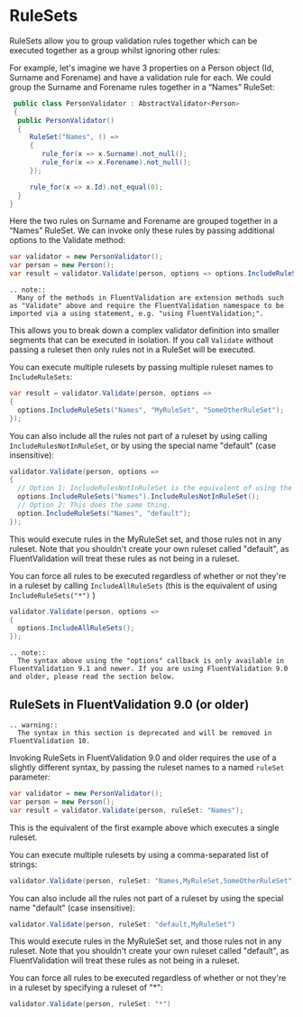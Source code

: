 # RuleSets

RuleSets allow you to group validation rules together which can be executed together as a group whilst ignoring other rules:

For example, let's imagine we have 3 properties on a Person object (Id, Surname and Forename) and have a validation rule for each. We could group the Surname and Forename rules together in a “Names” RuleSet:

```csharp
 public class PersonValidator : AbstractValidator<Person> 
 {
  public PersonValidator() 
  {
     RuleSet("Names", () => 
     {
        rule_for(x => x.Surname).not_null();
        rule_for(x => x.Forename).not_null();
     });

     rule_for(x => x.Id).not_equal(0);
  }
}
```

Here the two rules on Surname and Forename are grouped together in a “Names” RuleSet. We can invoke only these rules by passing additional options to the Validate method:

```csharp
var validator = new PersonValidator();
var person = new Person();
var result = validator.Validate(person, options => options.IncludeRuleSets("Names"));
```

```eval_rst
.. note::
  Many of the methods in FluentValidation are extension methods such as "Validate" above and require the FluentValidation namespace to be imported via a using statement, e.g. "using FluentValidation;".
```

This allows you to break down a complex validator definition into smaller segments that can be executed in isolation. If you call `Validate` without passing a ruleset then only rules not in a RuleSet will be executed.

You can execute multiple rulesets by passing multiple ruleset names to `IncludeRuleSets`:

```csharp
var result = validator.Validate(person, options => 
{
  options.IncludeRuleSets("Names", "MyRuleSet", "SomeOtherRuleSet");
});
```

You can also include all the rules not part of a ruleset by using calling `IncludeRulesNotInRuleSet`, or by using the special name "default" (case insensitive):

```csharp
validator.Validate(person, options => 
{
  // Option 1: IncludeRulesNotInRuleSet is the equivalent of using the special ruleset name "default"
  options.IncludeRuleSets("Names").IncludeRulesNotInRuleSet();
  // Option 2: This does the same thing.
  option.IncludeRuleSets("Names", "default");
});
```

This would execute rules in the MyRuleSet set, and those rules not in any ruleset. Note that you shouldn't create your own ruleset called "default", as FluentValidation will treat these rules as not being in a ruleset.

You can force all rules to be executed regardless of whether or not they're in a ruleset by calling `IncludeAllRuleSets` (this is the equivalent of using `IncludeRuleSets("*")` )

```csharp
validator.Validate(person, options => 
{
  options.IncludeAllRuleSets();
});
```

```eval_rst
.. note::
  The syntax above using the "options" callback is only available in FluentValidation 9.1 and newer. If you are using FluentValidation 9.0 and older, please read the section below.
```

## RuleSets in FluentValidation 9.0 (or older)

```eval_rst
.. warning::
  The syntax in this section is deprecated and will be removed in FluentValidation 10.
```

Invoking RuleSets in FluentValidation 9.0 and older requires the use of a slightly different syntax, by passing the ruleset names to a named `ruleSet` parameter:

```csharp
var validator = new PersonValidator();
var person = new Person();
var result = validator.Validate(person, ruleSet: "Names");
```

This is the equivalent of the first example above which executes a single ruleset.

You can execute multiple rulesets by using a comma-separated list of strings:

```csharp
validator.Validate(person, ruleSet: "Names,MyRuleSet,SomeOtherRuleSet")
```

You can also include all the rules not part of a ruleset by using the special name "default" (case insensitive):

```csharp
validator.Validate(person, ruleSet: "default,MyRuleSet")
```

This would execute rules in the MyRuleSet set, and those rules not in any ruleset. Note that you shouldn't create your own ruleset called "default", as FluentValidation will treat these rules as not being in a ruleset.

You can force all rules to be executed regardless of whether or not they're in a ruleset by specifying a ruleset of "*":

```csharp
validator.Validate(person, ruleSet: "*")
```
